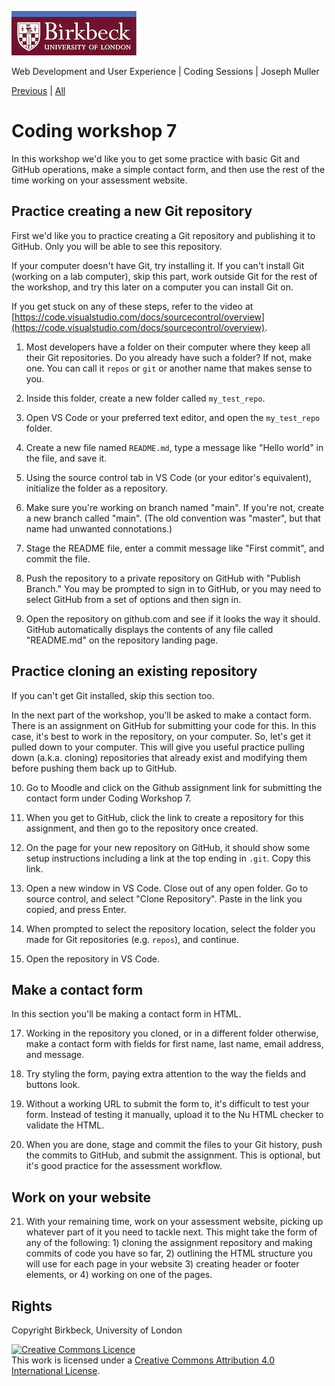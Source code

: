 ![Birkbeck, University of London](images/birkbeck-logo.jpg)

Web Development and User Experience | Coding Sessions | Joseph Muller

[Previous](using-git-and-github.md) | [All](README.md)

# Coding workshop 7

In this workshop we'd like you to get some practice with basic Git and GitHub operations, make a simple contact form, and then use the rest of the time working on your assessment website.

## Practice creating a new Git repository
First we'd like you to practice creating a Git repository and publishing it to GitHub. Only you will be able to see this repository.

If your computer doesn't have Git, try installing it. If you can't install Git (working on a lab computer), skip this part, work outside Git for the rest of the workshop, and try this later on a computer you can install Git on.

If you get stuck on any of these steps, refer to the video at [https://code.visualstudio.com/docs/sourcecontrol/overview](https://code.visualstudio.com/docs/sourcecontrol/overview).

1. Most developers have a folder on their computer where they keep all their Git repositories. Do you already have such a folder? If not, make one. You can call it `repos` or `git` or another name that makes sense to you.

2. Inside this folder, create a new folder called `my_test_repo`.

3. Open VS Code or your preferred text editor, and open the `my_test_repo` folder.

4. Create a new file named `README.md`, type a message like "Hello world" in the file, and save it.

5. Using the source control tab in VS Code (or your editor's equivalent), initialize the folder as a repository.

6. Make sure you're working on branch named "main". If you're not, create a new branch called "main". (The old convention was "master", but that name had unwanted connotations.)

7. Stage the README file, enter a commit message like "First commit", and commit the file.

8. Push the repository to a private repository on GitHub with "Publish Branch." You may be prompted to sign in to GitHub, or you may need to select GitHub from a set of options and then sign in.

9. Open the repository on github.com and see if it looks the way it should. GitHub automatically displays the contents of any file called "README.md" on the repository landing page.

## Practice cloning an existing repository

If you can't get Git installed, skip this section too.

In the next part of the workshop, you'll be asked to make a contact form. There is an assignment on GitHub for submitting your code for this. In this case, it's best to work in the repository, on your computer. So, let's get it pulled down to your computer. This will give you useful practice pulling down (a.k.a. cloning) repositories that already exist and modifying them before pushing them back up to GitHub.

10. Go to Moodle and click on the Github assignment link for submitting the contact form under Coding Workshop 7.

11. When you get to GitHub, click the link to create a repository for this assignment, and then go to the repository once created.

12. On the page for your new repository on GitHub, it should show some setup instructions including a link at the top ending in `.git`. Copy this link.

13. Open a new window in VS Code. Close out of any open folder. Go to source control, and select "Clone Repository". Paste in the link you copied, and press Enter.

15. When prompted to select the repository location, select the folder you made for Git repositories (e.g. `repos`), and continue.

16. Open the repository in VS Code.

## Make a contact form

In this section you'll be making a contact form in HTML.

17. Working in the repository you cloned, or in a different folder otherwise, make a contact form with fields for first name, last name, email address, and message.

18. Try styling the form, paying extra attention to the way the fields and buttons look.

19. Without a working URL to submit the form to, it's difficult to test your form. Instead of testing it manually, upload it to the Nu HTML checker to validate the HTML.

20. When you are done, stage and commit the files to your Git history, push the commits to GitHub, and submit the assignment. This is optional, but it's good practice for the assessment workflow.

## Work on your website

21. With your remaining time, work on your assessment website, picking up whatever part of it you need to tackle next. This might take the form of any of the following: 1) cloning the assignment repository and making commits of code you have so far, 2) outlining the HTML structure you will use for each page in your website 3) creating header or footer elements, or 4) working on one of the pages.

## Rights
Copyright Birkbeck, University of London

<a rel="license" href="http://creativecommons.org/licenses/by/4.0/"><img alt="Creative Commons Licence" src="https://i.creativecommons.org/l/by/4.0/88x31.png" /></a><br />This work is licensed under a <a rel="license" href="http://creativecommons.org/licenses/by/4.0/">Creative Commons Attribution 4.0 International License</a>.
